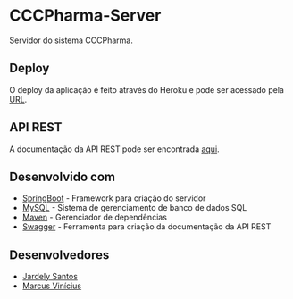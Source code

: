 # CCCPharma-Server

Servidor do sistema CCCPharma.


## Deploy

O deploy da aplicação é feito através do Heroku e pode ser acessado pela [URL](https://cccpharma-server02.herokuapp.com/).


## API REST

A documentação da API REST pode ser encontrada [aqui](https://cccpharma-server02.herokuapp.com/swagger-ui.html).


## Desenvolvido com

* [SpringBoot](https://spring.io/projects/spring-boot) - Framework para criação do servidor
* [MySQL](https://www.mysql.com/) - Sistema de gerenciamento de banco de dados SQL
* [Maven](https://maven.apache.org/) - Gerenciador de dependências
* [Swagger](https://swagger.io/) - Ferramenta para criação da documentação da API REST


## Desenvolvedores

* [Jardely Santos](https://github.com/jardelymaris)
* [Marcus Vinícius](https://github.com/ViniFarias)
